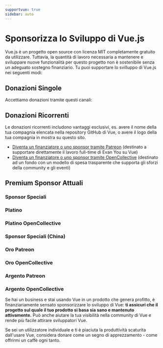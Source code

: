 ```yaml
---
supportvue: true
sidebar: auto
---
```


# Sponsorizza lo Sviluppo di Vue.js

Vue.js è un progetto open source con licenza MIT completamente gratuito da utilizzare.
Tuttavia, la quantità di lavoro necessaria a mantenere e sviluppare nuove funzionalità per questo progetto non è sostenibile senza un adeguato sostegno finanziario. Tu puoi supportare lo svilluppo di Vue.js nei seguenti modi:

## Donazioni Singole

Accettiamo donazioni tramite questi canali:

<support-Coins />

## Donazioni Ricorrenti

Le donazioni ricorrenti includono vantaggi esclusivi, es. avere il nome della tua compagnia elencata nella repository GitHub di Vue, o avere il logo della tua compagnia in mostra su questo sito.

- [Diventa un finanziatore o uno sponsor tramite Patreon](https://www.patreon.com/evanyou) (destinato a supportare direttamente il lavoro full-time di Evan You su Vue)
- [Diventa un finanziatore o uno sponsor tramite OpenCollective](https://opencollective.com/vuejs) (destinato ad un fondo con un modello di spesa trasparente che supporta gli sforzi della community e gli eventi)

## Premium Sponsor Attuali

### Sponsor Speciali

<support-SponsorGroup group="special_sponsors" class="platinum" />

### Platino

<support-SponsorGroup group="platinum_sponsors" class="platinum" />

### Platino OpenCollective

<support-OpenCollectiveGroup group="platinum" />

### Sponsor Speciali (China)

<support-SponsorGroup group="platinum_sponsors_china" class="platinum" />

### Oro Patreon

<support-SponsorGroup group="gold_sponsors" class="patreon-sponsors sponsor-section" />

### Oro OpenCollective

<support-OpenCollectiveGroup group="gold" />

### Argento Patreon

<support-SponsorGroup group="silver_sponsors" class="patreon-sponsors sponsor-section" />

### Argento OpenCollective

<support-OpenCollectiveGroup group="silver" />

Se hai un business e stai usando Vue in un prodotto che genera profitto, è finanziariamente sensato sponsorizzare lo sviluppo di Vue: **ti assicuri che il progetto sul quale il tuo prodotto si basa sia sano e mantenuto attivamente.** Può anche aiutare la tua visibilità nella community di Vue e rende più facile attirare sviluppatori Vue.

Se sei un utilizzatore individuale e ti è piaciuta la produttività scaturita dall'usare Vue, considera donare come un segno di apprezzamento - come offrirmi un caffè ogni tanto. 
